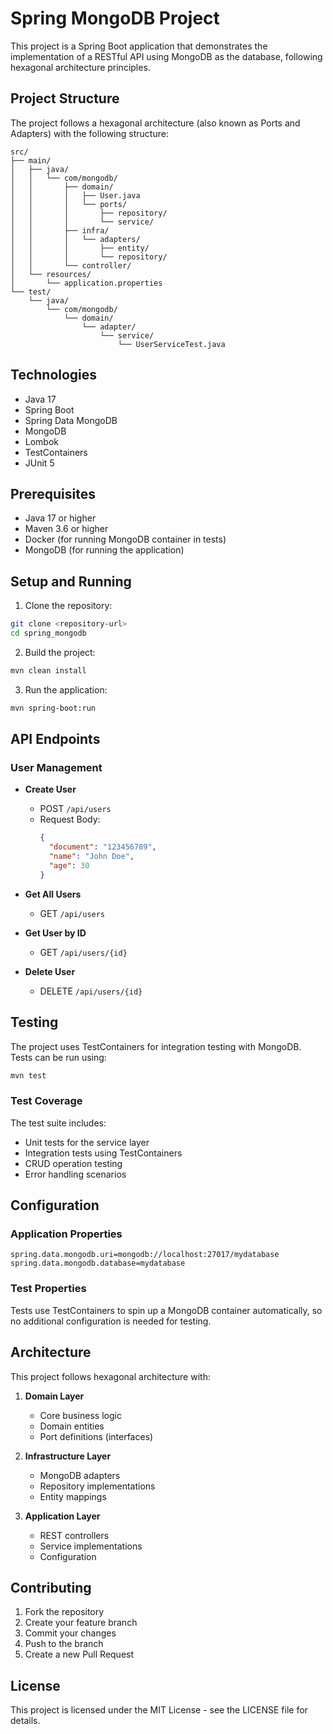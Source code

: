 # Spring MongoDB Project

This project is a Spring Boot application that demonstrates the implementation of a RESTful API using MongoDB as the database, following hexagonal architecture principles.

## Project Structure

The project follows a hexagonal architecture (also known as Ports and Adapters) with the following structure:

```
src/
├── main/
│   ├── java/
│   │   └── com/mongodb/
│   │       ├── domain/
│   │       │   ├── User.java
│   │       │   └── ports/
│   │       │       ├── repository/
│   │       │       └── service/
│   │       ├── infra/
│   │       │   └── adapters/
│   │       │       ├── entity/
│   │       │       └── repository/
│   │       └── controller/
│   └── resources/
│       └── application.properties
└── test/
    └── java/
        └── com/mongodb/
            └── domain/
                └── adapter/
                    └── service/
                        └── UserServiceTest.java
```

## Technologies

- Java 17
- Spring Boot
- Spring Data MongoDB
- MongoDB
- Lombok
- TestContainers
- JUnit 5

## Prerequisites

- Java 17 or higher
- Maven 3.6 or higher
- Docker (for running MongoDB container in tests)
- MongoDB (for running the application)

## Setup and Running

1. Clone the repository:
```bash
git clone <repository-url>
cd spring_mongodb
```

2. Build the project:
```bash
mvn clean install
```

3. Run the application:
```bash
mvn spring-boot:run
```

## API Endpoints

### User Management

- **Create User**
  - POST `/api/users`
  - Request Body:
    ```json
    {
      "document": "123456789",
      "name": "John Doe",
      "age": 30
    }
    ```

- **Get All Users**
  - GET `/api/users`

- **Get User by ID**
  - GET `/api/users/{id}`

- **Delete User**
  - DELETE `/api/users/{id}`

## Testing

The project uses TestContainers for integration testing with MongoDB. Tests can be run using:

```bash
mvn test
```

### Test Coverage

The test suite includes:
- Unit tests for the service layer
- Integration tests using TestContainers
- CRUD operation testing
- Error handling scenarios

## Configuration

### Application Properties

```properties
spring.data.mongodb.uri=mongodb://localhost:27017/mydatabase
spring.data.mongodb.database=mydatabase
```

### Test Properties

Tests use TestContainers to spin up a MongoDB container automatically, so no additional configuration is needed for testing.

## Architecture

This project follows hexagonal architecture with:

1. **Domain Layer**
   - Core business logic
   - Domain entities
   - Port definitions (interfaces)

2. **Infrastructure Layer**
   - MongoDB adapters
   - Repository implementations
   - Entity mappings

3. **Application Layer**
   - REST controllers
   - Service implementations
   - Configuration

## Contributing

1. Fork the repository
2. Create your feature branch
3. Commit your changes
4. Push to the branch
5. Create a new Pull Request

## License

This project is licensed under the MIT License - see the LICENSE file for details. 